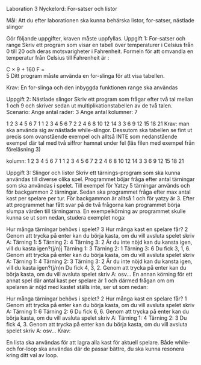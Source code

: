 Laboration 3
Nyckelord: For-satser och listor

Mål: Att du efter laborationen ska kunna behärska listor, for-satser, nästlade slingor

Gör följande uppgifter, kraven måste uppfyllas.
Uppgift 1: For-satser och range
Skriv ett program som visar en tabell över temperaturer i Celsius från 0 till 20 och deras motsvarigheter i Fahrenheit. Formeln för att omvandla en temperatur från Celsius till Fahrenheit är :

C × 9 + 160 
F =	                             
5
Ditt program måste använda en for-slinga för att visa tabellen.

Krav: En for-slinga och den inbyggda funktionen range ska användas

 


 

Uppgift 2: Nästlade slingor
Skriv ett program som frågar efter två tal mellan 1 och 9 och skriver sedan ut multiplikationstabellen av de två talen.
Scenario:
Ange antal rader: 3 
Ange antal kolumner: 7 


 1	 2	 3	 4 	 5	 6	 7
1	 1	 2	 3	 4  	 5  	 6	 7
2	 2	 4	 6	 8  	 10	 12	 14
3	 3	 6	 9	 12	 15	 18	 21
Krav: man ska använda sig av nästlade while-slingor. 
Dessutom ska tabellen se fint ut precis som ovanstående exempel och alltså INTE som nedanstående exempel där tal med två siffror hamnat under fel (läs filen med exempel från föreläsning 3)

kolumn: 
   1 2 3 4 5 6 7
1 1 2 3 4 5 6 7
2 2 4 6 8 10 12 14
3 3 6 9 12 15 18 21

Uppgift 3: Slingor och listor
Skriv ett tärnings-program som ska kunna användas till diverse olika spel. Programmet böjar fråga efter antal tärningar som ska användas i spelet. Till exempel för Yatzy 5 tärningar används och för backgammon 2 tärningar. Sedan ska programmet fråga efter max antal kast per spelare per tur. För backgammon är alltså 1 och för yatzy är 3. Efter att programmet har fått svar på de två frågorna kan programmet börja slumpa värden till tärningarna. En exempelkörning av programmet skulle kunna se ut som nedan, studera exemplet noga:

Hur många tärningar behövs i spelet? 3
Hur många kast en spelare får? 2
Genom att trycka på enter kan du börja kasta, om du vill avsluta spelet skriv A:
Tärning 1: 5
Tärning 2: 4
Tärning 3: 2
Är du inte nöjd kan du kansta igen, vill du kasta igen?(j/n)j
Tärning 1: 3
Tärning 2: 1
Tärning 3: 6
Du fick 3, 1, 6.
Genom att trycka på enter kan du börja kasta, om du vill avsluta spelet skriv A:
Tärning 1: 4
Tärning 2: 3
Tärning 3: 2
Är du inte nöjd kan du kansta igen, vill du kasta igen?(j/n)n
Du fick 4, 3, 2.
Genom att trycka på enter kan du börja kasta, om du vill avsluta spelet skriv A:
osv...
En annan körning för ett annat spel där antal kast per spelare är 1 och därmed frågan om om spelaren är nöjd med kastet ställs inte, ser ut som nedan:

Hur många tärningar behövs i spelet? 2
Hur många kast en spelare får? 1
Genom att trycka på enter kan du börja kasta, om du vill avsluta spelet skriv A:
Tärning 1: 6
Tärning 2: 6
Du fick 6, 6.
Genom att trycka på enter kan du börja kasta, om du vill avsluta spelet skriv A:
Tärning 1: 4
Tärning 2: 3
Du fick 4, 3.
Genom att trycka på enter kan du börja kasta, om du vill avsluta spelet skriv A:
osv...
Krav:

En lista ska användas för att lagra alla kast för aktuell spelare.
Både while- och for-loop ska användas där de passar bättre, du ska kunna resonera kring ditt val av loop.
